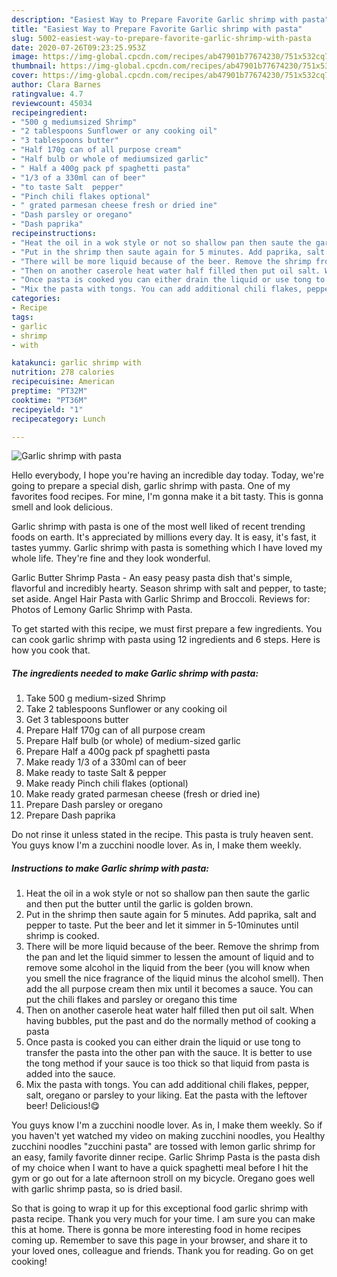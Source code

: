 ```yaml
---
description: "Easiest Way to Prepare Favorite Garlic shrimp with pasta"
title: "Easiest Way to Prepare Favorite Garlic shrimp with pasta"
slug: 5002-easiest-way-to-prepare-favorite-garlic-shrimp-with-pasta
date: 2020-07-26T09:23:25.953Z
image: https://img-global.cpcdn.com/recipes/ab47901b77674230/751x532cq70/garlic-shrimp-with-pasta-recipe-main-photo.jpg
thumbnail: https://img-global.cpcdn.com/recipes/ab47901b77674230/751x532cq70/garlic-shrimp-with-pasta-recipe-main-photo.jpg
cover: https://img-global.cpcdn.com/recipes/ab47901b77674230/751x532cq70/garlic-shrimp-with-pasta-recipe-main-photo.jpg
author: Clara Barnes
ratingvalue: 4.7
reviewcount: 45034
recipeingredient:
- "500 g mediumsized Shrimp"
- "2 tablespoons Sunflower or any cooking oil"
- "3 tablespoons butter"
- "Half 170g can of all purpose cream"
- "Half bulb or whole of mediumsized garlic"
- " Half a 400g pack pf spaghetti pasta"
- "1/3 of a 330ml can of beer"
- "to taste Salt  pepper"
- "Pinch chili flakes optional"
- " grated parmesan cheese fresh or dried ine"
- "Dash parsley or oregano"
- "Dash paprika"
recipeinstructions:
- "Heat the oil in a wok style or not so shallow pan then saute the garlic and then put the butter until the garlic is golden brown."
- "Put in the shrimp then saute again for 5 minutes. Add paprika, salt and pepper to taste. Put the beer and let it simmer in 5-10minutes until shrimp is cooked."
- "There will be more liquid because of the beer. Remove the shrimp from the pan and let the liquid simmer to lessen the amount of liquid and to remove some alcohol in the liquid from the beer (you will know when you smell the nice fragrance of the liquid minus the alcohol smell). Then add the all purpose cream then mix until it becomes a sauce. You can put the chili flakes and parsley or oregano this time"
- "Then on another caserole heat water half filled then put oil salt. When having bubbles, put the past and do the normally method of cooking a pasta"
- "Once pasta is cooked you can either drain the liquid or use tong to transfer the pasta into the other pan with the sauce. It is better to use the tong method if your sauce is too thick so that liquid from pasta is added into the sauce."
- "Mix the pasta with tongs. You can add additional chili flakes, pepper, salt, oregano or parsley to your liking. Eat the pasta with the leftover beer! Delicious!😋"
categories:
- Recipe
tags:
- garlic
- shrimp
- with

katakunci: garlic shrimp with 
nutrition: 278 calories
recipecuisine: American
preptime: "PT32M"
cooktime: "PT36M"
recipeyield: "1"
recipecategory: Lunch

---
```



![Garlic shrimp with pasta](https://img-global.cpcdn.com/recipes/ab47901b77674230/751x532cq70/garlic-shrimp-with-pasta-recipe-main-photo.jpg)

Hello everybody, I hope you're having an incredible day today. Today, we're going to prepare a special dish, garlic shrimp with pasta. One of my favorites food recipes. For mine, I'm gonna make it a bit tasty. This is gonna smell and look delicious.

Garlic shrimp with pasta is one of the most well liked of recent trending foods on earth. It's appreciated by millions every day. It is easy, it's fast, it tastes yummy. Garlic shrimp with pasta is something which I have loved my whole life. They're fine and they look wonderful.

Garlic Butter Shrimp Pasta - An easy peasy pasta dish that&#39;s simple, flavorful and incredibly hearty. Season shrimp with salt and pepper, to taste; set aside. Angel Hair Pasta with Garlic Shrimp and Broccoli. Reviews for: Photos of Lemony Garlic Shrimp with Pasta.


To get started with this recipe, we must first prepare a few ingredients. You can cook garlic shrimp with pasta using 12 ingredients and 6 steps. Here is how you cook that.

<!--inarticleads1-->

##### The ingredients needed to make Garlic shrimp with pasta:

1. Take 500 g medium-sized Shrimp
1. Take 2 tablespoons Sunflower or any cooking oil
1. Get 3 tablespoons butter
1. Prepare Half 170g can of all purpose cream
1. Prepare Half bulb (or whole) of medium-sized garlic
1. Prepare  Half a 400g pack pf spaghetti pasta
1. Make ready 1/3 of a 330ml can of beer
1. Make ready to taste Salt &amp; pepper
1. Make ready Pinch chili flakes (optional)
1. Make ready  grated parmesan cheese (fresh or dried ine)
1. Prepare Dash parsley or oregano
1. Prepare Dash paprika


Do not rinse it unless stated in the recipe. This pasta is truly heaven sent. You guys know I&#39;m a zucchini noodle lover. As in, I make them weekly. 

<!--inarticleads2-->

##### Instructions to make Garlic shrimp with pasta:

1. Heat the oil in a wok style or not so shallow pan then saute the garlic and then put the butter until the garlic is golden brown.
1. Put in the shrimp then saute again for 5 minutes. Add paprika, salt and pepper to taste. Put the beer and let it simmer in 5-10minutes until shrimp is cooked.
1. There will be more liquid because of the beer. Remove the shrimp from the pan and let the liquid simmer to lessen the amount of liquid and to remove some alcohol in the liquid from the beer (you will know when you smell the nice fragrance of the liquid minus the alcohol smell). Then add the all purpose cream then mix until it becomes a sauce. You can put the chili flakes and parsley or oregano this time
1. Then on another caserole heat water half filled then put oil salt. When having bubbles, put the past and do the normally method of cooking a pasta
1. Once pasta is cooked you can either drain the liquid or use tong to transfer the pasta into the other pan with the sauce. It is better to use the tong method if your sauce is too thick so that liquid from pasta is added into the sauce.
1. Mix the pasta with tongs. You can add additional chili flakes, pepper, salt, oregano or parsley to your liking. Eat the pasta with the leftover beer! Delicious!😋


You guys know I&#39;m a zucchini noodle lover. As in, I make them weekly. So if you haven&#39;t yet watched my video on making zucchini noodles, you Healthy zucchini noodles &#34;zucchini pasta&#34; are tossed with lemon garlic shrimp for an easy, family favorite dinner recipe. Garlic Shrimp Pasta is the pasta dish of my choice when I want to have a quick spaghetti meal before I hit the gym or go out for a late afternoon stroll on my bicycle. Oregano goes well with garlic shrimp pasta, so is dried basil. 

So that is going to wrap it up for this exceptional food garlic shrimp with pasta recipe. Thank you very much for your time. I am sure you can make this at home. There is gonna be more interesting food in home recipes coming up. Remember to save this page in your browser, and share it to your loved ones, colleague and friends. Thank you for reading. Go on get cooking!
